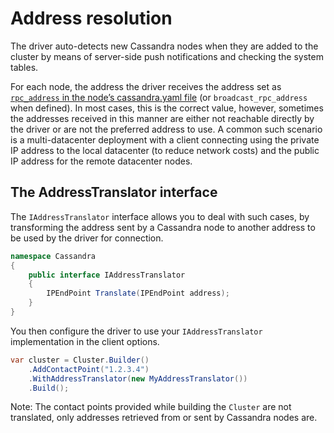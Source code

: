 # Address resolution

The driver auto-detects new Cassandra nodes when they are added to the cluster by means of server-side push
notifications and checking the system tables.

For each node, the address the driver receives the address set as [`rpc_address` in the node’s cassandra.yaml file][rpc]
(or `broadcast_rpc_address` when defined). In most cases, this is the correct value, however, sometimes the
addresses received in this manner are either not reachable directly by the driver or are not the preferred address
to use. A common such scenario is a multi-datacenter deployment with a client connecting using the private IP
address to the local datacenter (to reduce network costs) and the public IP address for the remote datacenter nodes.

## The AddressTranslator interface

The `IAddressTranslator` interface allows you to deal with such cases, by transforming the address sent by a
Cassandra node to another address to be used by the driver for connection.

```csharp
namespace Cassandra
{
    public interface IAddressTranslator
    {
        IPEndPoint Translate(IPEndPoint address);
    }
}
```

You then configure the driver to use your `IAddressTranslator` implementation in the client options.

```csharp
var cluster = Cluster.Builder()
    .AddContactPoint("1.2.3.4")
    .WithAddressTranslator(new MyAddressTranslator())
    .Build();
```

Note: The contact points provided while building the `Cluster` are not translated, only addresses retrieved from or
sent by Cassandra nodes are.

[rpc]: https://docs.datastax.com/en/cassandra/2.1/cassandra/configuration/configCassandra_yaml_r.html?scroll=reference_ds_qfg_n1r_1k__rpc_address